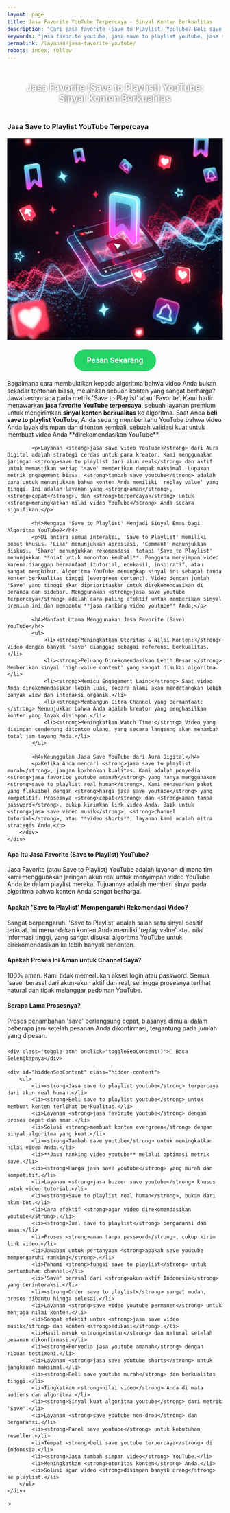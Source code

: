 ```yaml
---
layout: page
title: Jasa Favorite YouTube Terpercaya - Sinyal Konten Berkualitas
description: "Cari jasa favorite (Save to Playlist) YouTube? Beli save dari akun real untuk mengirim sinyal konten berkualitas ke algoritma. Layanan terpercaya untuk membuat video direkomendasikan."
keywords: "jasa favorite youtube, jasa save to playlist youtube, jasa save video youtube, beli save to playlist youtube, tambah save youtube, jual save to playlist, order save to playlist, panel save youtube, jasa ranking video youtube, cara agar video direkomendasikan youtube, meningkatkan nilai video youtube, membuat konten evergreen, sinyal kuat algoritma youtube, jasa save youtube terpercaya, save to playlist real human, save video youtube aktif, jasa save youtube aman, save youtube bergaransi, harga jasa save youtube, jasa save to playlist murah"
permalink: /layanan/jasa-favorite-youtube/
robots: index, follow
---
```


<script type="application/ld+json">
{
  "@context": "https://schema.org",
  "@graph": [
    {
      "@type": "WebSite",
      "@id": "https://auradigital.id/#website",
      "url": "https://auradigital.id/",
      "name": "auradigital.id"
    },
    {
      "@type": "WebPage",
      "@id": "https://auradigital.id/layanan/jasa-favorite-youtube/#webpage",
      "url": "https://auradigital.id/layanan/jasa-favorite-youtube/",
      "name": "Jasa Favorite (Save to Playlist) YouTube | Sinyal Konten Berkualitas",
      "isPartOf": {
        "@id": "https://auradigital.id/#website"
      },
      "breadcrumb": {
        "@id": "https://auradigital.id/layanan/jasa-favorite-youtube/#breadcrumb"
      },
      "description": "Butuh jasa favorite (Save to Playlist) YouTube? Kami adalah solusi untuk membuat video Anda dinilai berkualitas oleh algoritma. Layanan terpercaya untuk mengirim sinyal kuat agar konten direkomendasikan."
    },
    {
      "@type": "Service",
      "name": "Jasa Favorite (Save to Playlist) YouTube",
      "serviceType": "Social Media Marketing",
      "provider": {
        "@type": "WebSite",
        "name": "auradigital.id",
        "url": "https://auradigital.id/"
      },
      "areaServed": {
        "@type": "Country",
        "name": "Indonesia"
      },
      "description": "Jasa favorite/save YouTube dari akun real human untuk membuat video Anda direkomendasikan oleh algoritma. Layanan terpercaya untuk meningkatkan nilai dan ranking video Anda."
    },
    {
      "@type": "Product",
      "name": "Paket Favorite (Save to Playlist) YouTube",
      "image": "https://raw.githubusercontent.com/AzkaAtta/azkaatta.github.io/main/image/jasa-favorite-youtube.webp",
      "description": "Beli paket 'Save to Playlist' untuk video YouTube. Dikerjakan oleh tim profesional untuk mengirim sinyal konten berkualitas ke algoritma dan meningkatkan peluang video direkomendasikan.",
      "brand": {
        "@type": "Brand",
        "name": "auradigital.id"
      },
      "offers": {
        "@type": "Offer",
        "priceCurrency": "IDR",
        "price": "2000",
        "availability": "https://schema.org/InStock",
        "url": "https://auradigital.id/layanan/jasa-favorite-youtube/"
      }
    },
    {
      "@type": "BreadcrumbList",
      "@id": "https://auradigital.id/layanan/jasa-favorite-youtube/#breadcrumb",
      "itemListElement": [
        {
          "@type": "ListItem",
          "position": 1,
          "name": "Home",
          "item": "https://auradigital.id/"
        },
        {
          "@type": "ListItem",
          "position": 2,
          "name": "Layanan",
          "item": "https://auradigital.id/layanan/"
        },
        {
          "@type": "ListItem",
          "position": 3,
          "name": "Jasa Favorite YouTube",
          "item": "https://auradigital.id/layanan/jasa-favorite-youtube/"
        }
      ]
    },
    {
      "@type": "FAQPage",
      "mainEntity": [
        {
          "@type": "Question",
          "name": "Apa itu Jasa Favorite (Save to Playlist) YouTube?",
          "acceptedAnswer": {
            "@type": "Answer",
            "text": "Ini adalah layanan di mana tim kami menggunakan jaringan akun real untuk menyimpan video YouTube Anda ke dalam playlist mereka. Tujuannya adalah untuk memberi sinyal pada algoritma bahwa konten Anda sangat berharga dan layak untuk ditonton kembali."
          }
        },
        {
          "@type": "Question",
          "name": "Apakah 'Save to Playlist' mempengaruhi rekomendasi video?",
          "acceptedAnswer": {
            "@type": "Answer",
            "text": "Sangat berpengaruh. 'Save to Playlist' adalah salah satu sinyal positif terkuat. Ini menandakan konten Anda memiliki 'replay value' atau nilai informasi tinggi, yang sangat disukai algoritma YouTube untuk direkomendasikan ke lebih banyak penonton."
          }
        },
        {
          "@type": "Question",
          "name": "Apakah prosesnya aman untuk channel saya?",
          "acceptedAnswer": {
            "@type": "Answer",
            "text": "100% aman. Kami hanya memerlukan link video Anda, tidak pernah meminta password. Semua 'save' berasal dari akun real human, sehingga prosesnya terlihat natural dan tidak melanggar pedoman YouTube."
          }
        }
      ]
    }
  ]
}
</script>

<h2 style="text-align: center; color: #fff; text-shadow: 0 0 4px rgba(0,0,0,0.7); padding: 20px 15px;">
    Jasa Favorite (Save to Playlist) YouTube: Sinyal Konten Berkualitas
</h2>

<div class="jasa-top-komen-tiktok-container">
    <div class="service-card" id="jasa-favorite-youtube-card" onclick="toggleService(this)">
        <h3>Jasa Save to Playlist YouTube Terpercaya</h3>
        <img src="https://raw.githubusercontent.com/AzkaAtta/azkaatta.github.io/main/image/jasa-favorite-youtube.webp" alt="Jasa Favorite YouTube untuk Sinyal Algoritma" style="max-width:100%; height:auto;" loading="lazy">
        <a href="https://wa.me/62895402343693?text=Halo,%20saya%20tertarik%20dengan%20Jasa%20Favorite%20YouTube.%20Bisa%20info%20lebih%20lanjut?" target="_blank" class="whatsapp-button" style="display: block; width: fit-content; margin: 20px auto; padding: 15px 30px; background-color: #25D366; color: white; text-align: center; text-decoration: none; border-radius: 50px; font-size: 1.2em; font-weight: bold; transition: background-color 0.3s ease;">
            Pesan Sekarang
        </a>
        <div class="service-description">
            <p>Bagaimana cara membuktikan kepada algoritma bahwa video Anda bukan sekadar tontonan biasa, melainkan sebuah konten yang sangat berharga? Jawabannya ada pada metrik 'Save to Playlist' atau 'Favorite'. Kami hadir menawarkan <strong>jasa favorite YouTube terpercaya</strong>, sebuah layanan premium untuk mengirimkan <strong>sinyal konten berkualitas</strong> ke algoritma. Saat Anda <strong>beli save to playlist YouTube</strong>, Anda sedang memberitahu YouTube bahwa video Anda layak disimpan dan ditonton kembali, sebuah validasi kuat untuk membuat video Anda **direkomendasikan YouTube**.</p>

            <p>Layanan <strong>jasa save video YouTube</strong> dari Aura Digital adalah strategi cerdas untuk para kreator. Kami menggunakan jaringan <strong>save to playlist dari akun real</strong> dan aktif untuk memastikan setiap 'save' memberikan dampak maksimal. Lupakan metrik engagement biasa, <strong>tambah save youtube</strong> adalah cara untuk menunjukkan bahwa konten Anda memiliki 'replay value' yang tinggi. Ini adalah layanan yang <strong>aman</strong>, <strong>cepat</strong>, dan <strong>terpercaya</strong> untuk <strong>meningkatkan nilai video YouTube</strong> Anda secara signifikan.</p>

            <h4>Mengapa 'Save to Playlist' Menjadi Sinyal Emas bagi Algoritma YouTube?</h4>
            <p>Di antara semua interaksi, 'Save to Playlist' memiliki bobot khusus. 'Like' menunjukkan apresiasi, 'Comment' menunjukkan diskusi, 'Share' menunjukkan rekomendasi, tetapi 'Save to Playlist' menunjukkan **niat untuk menonton kembali**. Pengguna menyimpan video karena dianggap bermanfaat (tutorial, edukasi), inspiratif, atau sangat menghibur. Algoritma YouTube menangkap sinyal ini sebagai tanda konten berkualitas tinggi (evergreen content). Video dengan jumlah 'Save' yang tinggi akan diprioritaskan untuk direkomendasikan di beranda dan sidebar. Menggunakan <strong>jasa save youtube terpercaya</strong> adalah cara paling efektif untuk memberikan sinyal premium ini dan membantu **jasa ranking video youtube** Anda.</p>

            <h4>Manfaat Utama Menggunakan Jasa Favorite (Save) YouTube</h4>
            <ul>
                <li><strong>Meningkatkan Otoritas & Nilai Konten:</strong> Video dengan banyak 'save' dianggap sebagai referensi berkualitas.</li>
                <li><strong>Peluang Direkomendasikan Lebih Besar:</strong> Memberikan sinyal 'high-value content' yang sangat disukai algoritma.</li>
                <li><strong>Memicu Engagement Lain:</strong> Saat video Anda direkomendasikan lebih luas, secara alami akan mendatangkan lebih banyak view dan interaksi organik.</li>
                <li><strong>Membangun Citra Channel yang Bermanfaat:</strong> Menunjukkan bahwa Anda adalah kreator yang menghasilkan konten yang layak disimpan.</li>
                <li><strong>Meningkatkan Watch Time:</strong> Video yang disimpan cenderung ditonton ulang, yang secara langsung akan menambah total jam tayang Anda.</li>
            </ul>

            <h4>Keunggulan Jasa Save YouTube dari Aura Digital</h4>
            <p>Ketika Anda mencari <strong>jasa save to playlist murah</strong>, jangan korbankan kualitas. Kami adalah penyedia <strong>jasa favorite youtube amanah</strong> yang hanya menggunakan <strong>save to playlist real human</strong>. Kami menawarkan paket yang fleksibel dengan <strong>harga jasa save youtube</strong> yang kompetitif. Prosesnya <strong>cepat</strong> dan <strong>aman tanpa password</strong>, cukup kirimkan link video Anda. Baik untuk <strong>jasa save video musik</strong>, <strong>channel tutorial</strong>, atau **video shorts**, layanan kami adalah mitra strategis Anda.</p>
        </div>
    </div>
</div>

<style>
  /* Struktur CSS Anda tidak diubah */
</style>

<div class="accordion">
  <div class="accordion-item">
    <div class="accordion-title"><h4>Apa Itu Jasa Favorite (Save to Playlist) YouTube?</h4></div>
    <div class="accordion-content">
      Jasa Favorite (atau Save to Playlist) YouTube adalah layanan di mana tim kami menggunakan jaringan akun real untuk menyimpan video YouTube Anda ke dalam playlist mereka. Tujuannya adalah memberi sinyal pada algoritma bahwa konten Anda sangat berharga.
    </div>
  </div>

  <div class="accordion-item">
    <div class="accordion-title"><h4>Apakah 'Save to Playlist' Mempengaruhi Rekomendasi Video?</h4></div>
    <div class="accordion-content">
      Sangat berpengaruh. 'Save to Playlist' adalah salah satu sinyal positif terkuat. Ini menandakan konten Anda memiliki 'replay value' atau nilai informasi tinggi, yang sangat disukai algoritma YouTube untuk direkomendasikan ke lebih banyak penonton.
    </div>
  </div>

  <div class="accordion-item">
    <div class="accordion-title"><h4>Apakah Proses Ini Aman untuk Channel Saya?</h4></div>
    <div class="accordion-content">
      100% aman. Kami tidak memerlukan akses login atau password. Semua 'save' berasal dari akun-akun aktif dan real, sehingga prosesnya terlihat natural dan tidak melanggar pedoman YouTube.
    </div>
  </div>
  
  <div class="accordion-item">
    <div class="accordion-title"><h4>Berapa Lama Prosesnya?</h4></div>
    <div class="accordion-content">
      Proses penambahan 'save' berlangsung cepat, biasanya dimulai dalam beberapa jam setelah pesanan Anda dikonfirmasi, tergantung pada jumlah yang dipesan.
    </div>
  </div>
</div>

<script>
  // Struktur JS Anda tidak diubah
</script>


<style>
  /* Struktur CSS Anda tidak diubah */
</style>

<div class="toggle-container">

    <div class="toggle-btn" onclick="toggleSeoContent()">📌 Baca Selengkapnya</div>
    
    <div id="hiddenSeoContent" class="hidden-content">
        <ul>
            <li><strong>Jasa save to playlist youtube</strong> terpercaya dari akun real human.</li>
            <li><strong>Beli save to playlist youtube</strong> untuk membuat konten terlihat berkualitas.</li>
            <li>Layanan <strong>jasa favorite youtube</strong> dengan proses cepat dan aman.</li>
            <li>Solusi <strong>membuat konten evergreen</strong> dengan sinyal algoritma yang kuat.</li>
            <li><strong>Tambah save youtube</strong> untuk meningkatkan nilai video Anda.</li>
            <li>**Jasa ranking video youtube** melalui optimasi metrik save.</li>
            <li><strong>Harga jasa save youtube</strong> yang murah dan kompetitif.</li>
            <li>Layanan <strong>jasa buzzer save youtube</strong> khusus untuk video tutorial.</li>
            <li><strong>Save to playlist real human</strong>, bukan dari akun bot.</li>
            <li>Cara efektif <strong>agar video direkomendasikan youtube</strong>.</li>
            <li><strong>Jual save to playlist</strong> bergaransi dan aman.</li>
            <li>Proses <strong>aman tanpa password</strong>, cukup kirim link video.</li>
            <li>Jawaban untuk pertanyaan <strong>apakah save youtube mempengaruhi ranking</strong>.</li>
            <li>Pahami <strong>fungsi save to playlist</strong> untuk pertumbuhan channel.</li>
            <li>'Save' berasal dari <strong>akun aktif Indonesia</strong> yang berinteraksi.</li>
            <li><strong>Order save to playlist</strong> sangat mudah, proses dibantu hingga selesai.</li>
            <li>Layanan <strong>save video youtube permanen</strong> untuk menjaga nilai konten.</li>
            <li>Sangat efektif untuk <strong>jasa save video musik</strong> dan konten <strong>edukasi</strong>.</li>
            <li>Hasil masuk <strong>instan</strong> dan natural setelah pesanan dikonfirmasi.</li>
            <li><strong>Penyedia jasa youtube amanah</strong> dengan ribuan testimoni.</li>
            <li>Layanan <strong>jasa save youtube shorts</strong> untuk jangkauan maksimal.</li>
            <li><strong>Beli save youtube murah</strong> dan berkualitas tinggi.</li>
            <li>Tingkatkan <strong>nilai video</strong> Anda di mata audiens dan algoritma.</li>
            <li><strong>Sinyal kuat algoritma youtube</strong> dari metrik 'Save'.</li>
            <li>Layanan <strong>save youtube non-drop</strong> dan bergaransi.</li>
            <li><strong>Panel save youtube</strong> untuk kebutuhan reseller.</li>
            <li>Tempat <strong>beli save youtube terpercaya</strong> di Indonesia.</li>
            <li><strong>Jasa tambah simpan video</strong> YouTube.</li>
            <li>Meningkatkan <strong>otoritas konten</strong> Anda.</li>
            <li>Solusi agar video <strong>disimpan banyak orang</strong> ke playlist.</li>
        </ul>
    </div>
</div>

<style>
    .toggle-container {
        margin-top: 20px; 
    }
    .toggle-btn {
        cursor: pointer;
        /* Warna tombol diubah agar kontras dengan background gelap */
        color: #67e8f9; /* Biru Cyan Terang */
        text-decoration: underline;
        display: inline-block;
        font-weight: bold;
        text-shadow: 0 1px 2px rgba(0,0,0,0.5);
    }
    .hidden-content {
        /* KUNCI #1: Konten disembunyikan di awal */
        display: none; 
        
        /* KUNCI #2: Style diubah menjadi transparan & teks putih */
        background: rgba(0, 0, 0, 0.25); /* Background semi-transparan gelap */
        backdrop-filter: blur(8px);
        color: #ffffff; /* Warna teks utama menjadi putih */
        border: 1px solid rgba(255, 255, 255, 0.15); /* Border efek kaca */
        
        margin-top: 15px;
        padding: 20px;
        border-radius: 12px;
        text-shadow: 0 1px 2px rgba(0,0,0,0.5); /* Bayangan agar teks mudah dibaca */
    }
    .hidden-content ul {
        margin: 0;
        padding-left: 20px;
    }
    .hidden-content li {
        margin-bottom: 8px;
    }
    .hidden-content strong {
        color: #93c5fd; /* Warna biru muda untuk keyword */
    }
</style>>

<script>
    function toggleSeoContent() {
        var content = document.getElementById("hiddenSeoContent");
        var button = document.querySelector(".toggle-btn");
        
        // Cek apakah konten sedang tersembunyi atau tidak
        if (content.style.display === "none" || content.style.display === "") {
            content.style.display = "block";
            button.textContent = "📌 Tutup Selengkapnya";
        } else {
            content.style.display = "none";
            button.textContent = "📌 Baca Selengkapnya";
        }
    }
</script>
<script>
    // Struktur JS Anda tidak diubah
</script>
